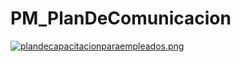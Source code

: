 # PM_PlanDeComunicacion

[![plandecapacitacionparaempleados.png](https://i.postimg.cc/RCpyk7Qx/plandecapacitacionparaempleados.png)](https://postimg.cc/hhx2x752)
